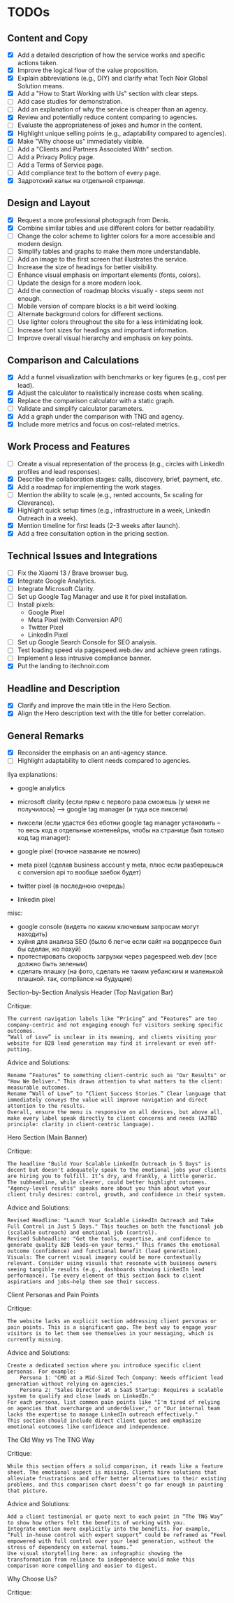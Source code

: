 # TODOs

## Content and Copy

- [x] Add a detailed description of how the service works and specific actions taken.
- [x] Improve the logical flow of the value proposition.
- [x] Explain abbreviations (e.g., DIY) and clarify what Tech Noir Global Solution means.
- [x] Add a "How to Start Working with Us" section with clear steps.
- [ ] Add case studies for demonstration.
- [ ] Add an explanation of why the service is cheaper than an agency.
- [x] Review and potentially reduce content comparing to agencies.
- [ ] Evaluate the appropriateness of jokes and humor in the content.
- [x] Highlight unique selling points (e.g., adaptability compared to agencies).
- [x] Make "Why choose us" immediately visible.
- [ ] Add a "Clients and Partners Associated With" section.
- [ ] Add a Privacy Policy page.
- [ ] Add a Terms of Service page.
- [ ] Add compliance text to the bottom of every page.
- [x] Задротский кальк на отдельной странице.

## Design and Layout

- [x] Request a more professional photograph from Denis.
- [x] Combine similar tables and use different colors for better readability.
- [ ] Change the color scheme to lighter colors for a more accessible and modern design.
- [ ] Simplify tables and graphs to make them more understandable.
- [ ] Add an image to the first screen that illustrates the service.
- [ ] Increase the size of headings for better visibility.
- [ ] Enhance visual emphasis on important elements (fonts, colors).
- [ ] Update the design for a more modern look.
- [ ] Add the connection of roadmap blocks visually - steps seem not enough.
- [ ] Mobile version of compare blocks is a bit weird looking.
- [ ] Alternate background colors for different sections.
- [ ] Use lighter colors throughout the site for a less intimidating look.
- [ ] Increase font sizes for headings and important information.
- [ ] Improve overall visual hierarchy and emphasis on key points.

## Comparison and Calculations

- [x] Add a funnel visualization with benchmarks or key figures (e.g., cost per lead).
- [x] Adjust the calculator to realistically increase costs when scaling.
- [x] Replace the comparison calculator with a static graph.
- [ ] Validate and simplify calculator parameters.
- [x] Add a graph under the comparison with TNG and agency.
- [x] Include more metrics and focus on cost-related metrics.

## Work Process and Features

- [ ] Create a visual representation of the process (e.g., circles with LinkedIn profiles and lead responses).
- [x] Describe the collaboration stages: calls, discovery, brief, payment, etc.
- [x] Add a roadmap for implementing the work stages.
- [ ] Mention the ability to scale (e.g., rented accounts, 5x scaling for Cleverance).
- [x] Highlight quick setup times (e.g., infrastructure in a week, LinkedIn Outreach in a week).
- [x] Mention timeline for first leads (2-3 weeks after launch).
- [x] Add a free consultation option in the pricing section.

## Technical Issues and Integrations

- [ ] Fix the Xiaomi 13 / Brave browser bug.
- [x] Integrate Google Analytics.
- [ ] Integrate Microsoft Clarity.
- [ ] Set up Google Tag Manager and use it for pixel installation.
- [ ] Install pixels:
  - Google Pixel
  - Meta Pixel (with Conversion API)
  - Twitter Pixel
  - LinkedIn Pixel
- [ ] Set up Google Search Console for SEO analysis.
- [ ] Test loading speed via pagespeed.web.dev and achieve green ratings.
- [ ] Implement a less intrusive compliance banner.
- [x] Put the landing to itechnoir.com

## Headline and Description

- [x] Clarify and improve the main title in the Hero Section.
- [x] Align the Hero description text with the title for better correlation.

## General Remarks

- [x] Reconsider the emphasis on an anti-agency stance.
- [ ] Highlight adaptability to client needs compared to agencies.

Ilya explanations:

- google analytics
- microsoft clarity (если прям с первого раза сможешь (у меня не получилось) --> google tag manager (и туда все пиксели)

- пиксели (если удастся без еботни google tag manager установить – то весь код в отдельные контенейры, чтобы на странице был только код tag manager):

- google pixel (точное название не помню)
- meta pixel (сделав business account у meta, плюс если разберешься с conversion api то вообще заебок будет)
- twitter pixel (в последнюю очередь)
- linkedin pixel

misc:

- google console (видеть по каким ключевым запросам могут находить)
- хуйня для анализа SEO (было б легче если сайт на вордпрессе был бы сделан, но похуй)
- протестировать скорость загрузки через pagespeed.web.dev (все должно быть зеленым)
- сделать плашку (на фото, сделать не таким уебанским и маленькой плашкой. так, compliance на будущее)

Section-by-Section Analysis
Header (Top Navigation Bar)

Critique:

    The current navigation labels like “Pricing” and “Features” are too company-centric and not engaging enough for visitors seeking specific outcomes.
    “Wall of Love” is unclear in its meaning, and clients visiting your website for B2B lead generation may find it irrelevant or even off-putting.

Advice and Solutions:

    Rename “Features” to something client-centric such as "Our Results" or "How We Deliver." This draws attention to what matters to the client: measurable outcomes.
    Rename “Wall of Love” to “Client Success Stories.” Clear language that immediately conveys the value will improve navigation and direct attention to the results.
    Overall, ensure the menu is responsive on all devices, but above all, make every label speak directly to client concerns and needs (AJTBD principle: clarity in client-centric language).

Hero Section (Main Banner)

Critique:

    The headline "Build Your Scalable LinkedIn Outreach in 5 Days" is decent but doesn't adequately speak to the emotional jobs your clients are hiring you to fulfill. It’s dry, and frankly, a little generic.
    The subheadline, while clearer, could better highlight outcomes. "Agency-level results" speaks more about you than about what your client truly desires: control, growth, and confidence in their system.

Advice and Solutions:

    Revised Headline: "Launch Your Scalable LinkedIn Outreach and Take Full Control in Just 5 Days." This touches on both the functional job (scalable outreach) and emotional job (control).
    Revised Subheadline: "Get the tools, expertise, and confidence to generate quality B2B leads—on your terms." This frames the emotional outcome (confidence) and functional benefit (lead generation).
    Visuals: The current visual imagery could be more contextually relevant. Consider using visuals that resonate with business owners seeing tangible results (e.g., dashboards showing LinkedIn lead performance). Tie every element of this section back to client aspirations and jobs—help them see their success.

Client Personas and Pain Points

Critique:

    The website lacks an explicit section addressing client personas or pain points. This is a significant gap. The best way to engage your visitors is to let them see themselves in your messaging, which is currently missing.

Advice and Solutions:

    Create a dedicated section where you introduce specific client personas. For example:
        Persona 1: "CMO at a Mid-Sized Tech Company: Needs efficient lead generation without relying on agencies."
        Persona 2: "Sales Director at a SaaS Startup: Requires a scalable system to qualify and close leads on LinkedIn."
    For each persona, list common pain points like "I'm tired of relying on agencies that overcharge and underdeliver," or "Our internal team lacks the expertise to manage LinkedIn outreach effectively."
    This section should include direct client quotes and emphasize emotional outcomes like confidence and independence.

The Old Way vs The TNG Way

Critique:

    While this section offers a solid comparison, it reads like a feature sheet. The emotional aspect is missing. Clients hire solutions that alleviate frustrations and offer better alternatives to their existing problems, and this comparison chart doesn’t go far enough in painting that picture.

Advice and Solutions:

    Add a client testimonial or quote next to each point in “The TNG Way” to show how others felt the benefits of working with you.
    Integrate emotion more explicitly into the benefits. For example, “Full in-house control with expert support” could be reframed as “Feel empowered with full control over your lead generation, without the stress of dependency on external teams.”
    Use visual storytelling here: an infographic showing the transformation from reliance to independence would make this comparison more compelling and easier to digest.

Why Choose Us?

Critique: